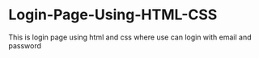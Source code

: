 # Login-Page-Using-HTML-CSS
This is login page using html and css where use can login with email and password 
